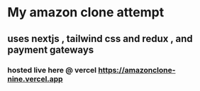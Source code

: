 # My amazon clone attempt

## uses nextjs , tailwind css and redux , and payment gateways

### hosted live here @ vercel https://amazonclone-nine.vercel.app
